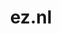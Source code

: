 ---
layout: post
title: "ez.nl"
internal_url: "/dutchgov/ez.nl.html"
subdomains_count: 19
all_subdomains_count: 132
urls_count: 17
ssl_rank: 83.333333333333
http_rank: 36.176470588235
url_link: /data/ez.nl/urls.txt
all_subdomains_link: /data/ez.nl/all_subdomains.txt
subdomains_link: /data/ez.nl/subdomains.txt
categories: dutchgov
---